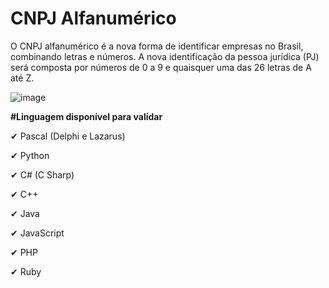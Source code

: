 # CNPJ Alfanumérico
O CNPJ alfanumérico é a nova forma de identificar empresas no Brasil, combinando letras e números. A nova identificação da pessoa jurídica (PJ) será composta por números de 0 a 9 e quaisquer uma das 26 letras de A até Z.<p>
![image](https://github.com/user-attachments/assets/8daee1bf-455c-44a5-a565-94f358267f96) <p>

<b>#Linguagem disponível para validar</b> <p>
✔ Pascal (Delphi e Lazarus)<p>
✔ Python <p>
✔ C# (C Sharp)<p>
✔ C++<p>
✔ Java<p>
✔ JavaScript<p>
✔ PHP<p>
✔ Ruby<p>

